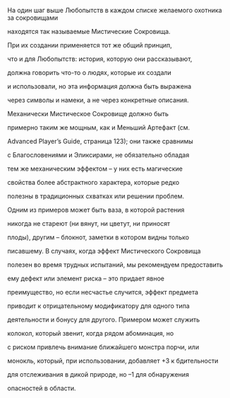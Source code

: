 На один шаг выше Любопытств в каждом списке желаемого охотника за сокровищами

находятся так называемые Мистические Сокровища.

При их создании применяется тот же общий принцип,

что и для Любопытств: история, которую они рассказывают,

должна говорить что-то о людях, которые их создали

и использовали, но эта информация должна быть выражена

через символы и намеки, а не через конкретные описания.

Механически Мистическое Сокровище должно быть

примерно таким же мощным, как и Меньший Артефакт (см.

Advanced Player’s Guide, страница 123); они также сравнимы

с Благословениями и Эликсирами, не обязательно обладая

тем же механическим эффектом – у них есть магические

свойства более абстрактного характера, которые редко

полезны в традиционных схватках или решении проблем.

Одним из примеров может быть ваза, в которой растения

никогда не стареют (ни вянут, ни цветут, ни приносят

плоды), другим – блокнот, заметки в котором видны только

писавшему. В случаях, когда эффект Мистического Сокровища

полезен во время трудных испытаний, мы рекомендуем предоставить

ему дефект или элемент риска – это придает явное

преимущество, но если несчастье случится, эффект предмета

приводит к отрицательному модификатору для одного типа

деятельности и бонусу для другого. Примером может служить

колокол, который звенит, когда рядом абоминация, но

с риском привлечь внимание ближайшего монстра порчи, или

монокль, который, при использовании, добавляет +3 к бдительности

для отслеживания в дикой природе, но –1 для обнаружения

опасностей в области.